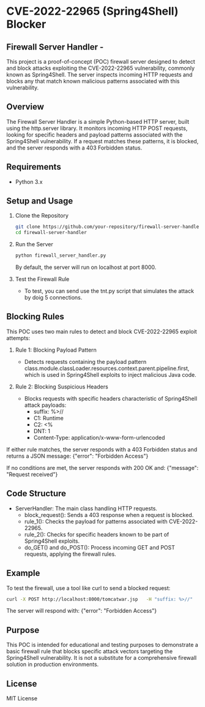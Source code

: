 # CVE-2022-22965 (Spring4Shell) Blocker

## Firewall Server Handler - 
This project is a proof-of-concept (POC) firewall server designed to detect and block attacks exploiting the CVE-2022-22965 vulnerability, commonly known as Spring4Shell. The server inspects incoming HTTP requests and blocks any that match known malicious patterns associated with this vulnerability.

## Overview

The Firewall Server Handler is a simple Python-based HTTP server, built using the http.server library. It monitors incoming HTTP POST requests, looking for specific headers and payload patterns associated with the Spring4Shell vulnerability. If a request matches these patterns, it is blocked, and the server responds with a 403 Forbidden status.

## Requirements

- Python 3.x

## Setup and Usage

1. Clone the Repository
   ```bash
   git clone https://github.com/your-repository/firewall-server-handler
   cd firewall-server-handler
   ```

2. Run the Server
   ```bash
   python firewall_server_handler.py
   ```
   By default, the server will run on localhost at port 8000.

3. Test the Firewall Rule
   - To test, you can send use the tnt.py script that simulates the attack by doig 5 connections.

## Blocking Rules

This POC uses two main rules to detect and block CVE-2022-22965 exploit attempts:

1. Rule 1: Blocking Payload Pattern
   - Detects requests containing the payload pattern class.module.classLoader.resources.context.parent.pipeline.first, which is used in Spring4Shell exploits to inject malicious Java code.

2. Rule 2: Blocking Suspicious Headers
   - Blocks requests with specific headers characteristic of Spring4Shell attack payloads:
     - suffix: %>//
     - C1: Runtime
     - C2: <%
     - DNT: 1
     - Content-Type: application/x-www-form-urlencoded

If either rule matches, the server responds with a 403 Forbidden status and returns a JSON message:
{"error": "Forbidden Access"}

If no conditions are met, the server responds with 200 OK and:
{"message": "Request received"}

## Code Structure

- ServerHandler: The main class handling HTTP requests.
  - block_request(): Sends a 403 response when a request is blocked.
  - rule_1(): Checks the payload for patterns associated with CVE-2022-22965.
  - rule_2(): Checks for specific headers known to be part of Spring4Shell exploits.
  - do_GET() and do_POST(): Process incoming GET and POST requests, applying the firewall rules.

## Example

To test the firewall, use a tool like curl to send a blocked request:
```bash
curl -X POST http://localhost:8000/tomcatwar.jsp   -H "suffix: %>//"   -H "C1: Runtime"   -H "C2: <%"
```

The server will respond with:
{"error": "Forbidden Access"}

## Purpose

This POC is intended for educational and testing purposes to demonstrate a basic firewall rule that blocks specific attack vectors targeting the Spring4Shell vulnerability. It is not a substitute for a comprehensive firewall solution in production environments.

## License

MIT License
